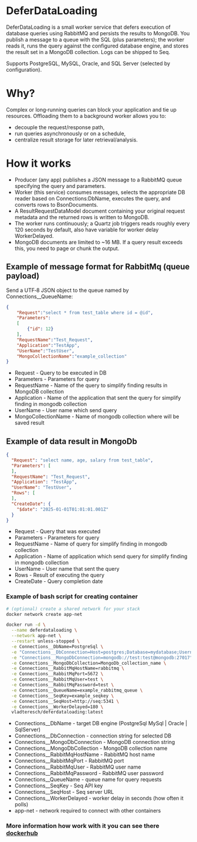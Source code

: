 # DeferDataLoading

DeferDataLoading is a small worker service that defers execution of database queries using RabbitMQ and persists the results to MongoDB. You publish a message to a queue with the SQL (plus parameters); the worker reads it, runs the query against the configured database engine, and stores the result set in a MongoDB collection. Logs can be shipped to Seq.

Supports PostgreSQL, MySQL, Oracle, and SQL Server (selected by configuration).

# Why?
Complex or long‑running queries can block your application and tie up resources. Offloading them to a background worker allows you to:
- decouple the request/response path,
- run queries asynchronously or on a schedule,
- centralize result storage for later retrieval/analysis.

# How it works
- Producer (any app) publishes a JSON message to a RabbitMQ queue specifying the query and parameters.
- Worker (this service) consumes messages, selects the appropriate DB reader based on Connections:DbName, executes the query, and converts rows to BsonDocuments.
- A ResultRequestDataModel document containing your original request metadata and the returned rows is written to MongoDB.
- The worker runs continuously; a Quartz job triggers reads roughly every 120 seconds by default, also have variable for worker delay WorkerDelayed.
- MongoDB documents are limited to ~16 MB. If a query result exceeds this, you need to page or chunk the output.

## Example of message format for RabbitMq (queue payload)
Send a UTF‑8 JSON object to the queue named by Connections__QueueName:
``` json
{
	"Request":"select * from test_table where id = @id", 
	"Parameters":
	[
		{"id": 12}
	],
	"RequestName":"Test_Request",
	"Application":"TestApp",
	"UserName":"TestUser",
	"MongoCollectionName":"example_collection"
}
```
- Request - Query to be executed in DB
- Parameters - Parameters for query
- RequestName - Name of the query to simplify finding results in MongoDB collection
- Application - Name of the application that sent the query for simplify finding in mongodb collection
- UserName - User name which send query
- MongoCollectionName - Name of mongodb collection where will be saved result

## Example of data result in MongoDb
``` json
{
  "Request": "select name, age, salary from test_table",
  "Parameters": [
  ],
  "RequestName": "Test_Request",
  "Application": "TestApp",
  "UserName": "TestUser",
  "Rows": [
  ],
  "CreateDate": {
    "$date": "2025-01-01T01:01:01.001Z"
  }
}
```
- Request - Query that was executed
- Parameters - Parameters for query
- RequestName - Name of query for simplify finding in mongodb collection
- Application - Name of application which send query for simplify finding in mongodb collection
- UserName - User name that sent the query
- Rows - Result of executing the query
- CreateDate - Query completion date

### Example of bash script for creating container

``` bash
# (optional) create a shared network for your stack
docker network create app-net

docker run -d \
  --name deferdataloading \
  --network app-net \
  --restart unless-stopped \
  -e Connections__DbName=PostgreSql \
  -e "Connections__DbConnection=Host=postgres;Database=mydatabase;Username=test_user;Password=test_password" \
  -e "Connections__MongoDbConnection=mongodb://test:test@mongodb:27017" \
  -e Connections__MongoDbCollection=MongoDb_collection_name \
  -e Connections__RabbitMqHostName=rabbitmq \
  -e Connections__RabbitMqPort=5672 \
  -e Connections__RabbitMqUser=test \
  -e Connections__RabbitMqPassword=test \
  -e Connections__QueueName=example_rabbitmq_queue \
  -e Connections__SeqKey=example_seqkey \
  -e Connections__SeqHost=http://seq:5341 \
  -e Connections__WorkerDelayed=180 \
  vladteresch/deferdataloading:latest
```

- Connections__DbName - target DB engine (PostgreSql  MySql | Oracle | SqlServer)
- Connections__DbConnection - connection string for selected DB
- Connections__MongoDbConnection - MongoDB connection string
- Connections__MongoDbCollection - MongoDB collection name
- Connections__RabbitMqHostName - RabbitMQ host name
- Connections__RabbitMqPort - RabbitMQ port
- Connections__RabbitMqUser - RabbitMQ user name
- Connections__RabbitMqPassword - RabbitMQ user password
- Connections__QueueName - queue name for query requests
- Connections__SeqKey - Seq API key
- Connections__SeqHost - Seq server URL
- Connections__WorkerDelayed - worker delay in seconds (how often it polls)
- app-net - network required to connect with other containers

### More information how work with it you can see there [dockerhub](https://hub.docker.com/r/vladteresch/deferdataloading) 


